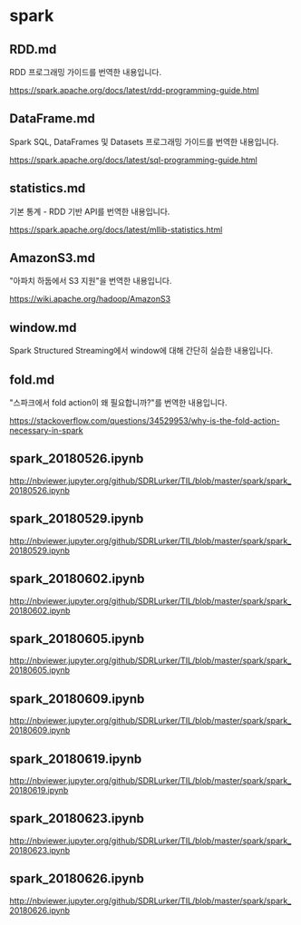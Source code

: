# spark

## RDD.md

RDD 프로그래밍 가이드를 번역한 내용입니다.

https://spark.apache.org/docs/latest/rdd-programming-guide.html

## DataFrame.md

Spark SQL, DataFrames 및 Datasets 프로그래밍 가이드를 번역한 내용입니다.

https://spark.apache.org/docs/latest/sql-programming-guide.html

## statistics.md

기본 통계 - RDD 기반 API를 번역한 내용입니다.

https://spark.apache.org/docs/latest/mllib-statistics.html

## AmazonS3.md

"아파치 하둡에서 S3 지원"을 번역한 내용입니다.

https://wiki.apache.org/hadoop/AmazonS3

## window.md

Spark Structured Streaming에서 window에 대해 간단히 실습한 내용입니다.

## fold.md

"스파크에서 fold action이 왜 필요합니까?"를 번역한 내용입니다.

https://stackoverflow.com/questions/34529953/why-is-the-fold-action-necessary-in-spark

## spark_20180526.ipynb

http://nbviewer.jupyter.org/github/SDRLurker/TIL/blob/master/spark/spark_20180526.ipynb

## spark_20180529.ipynb

http://nbviewer.jupyter.org/github/SDRLurker/TIL/blob/master/spark/spark_20180529.ipynb

## spark_20180602.ipynb

http://nbviewer.jupyter.org/github/SDRLurker/TIL/blob/master/spark/spark_20180602.ipynb

## spark_20180605.ipynb

http://nbviewer.jupyter.org/github/SDRLurker/TIL/blob/master/spark/spark_20180605.ipynb

## spark_20180609.ipynb

http://nbviewer.jupyter.org/github/SDRLurker/TIL/blob/master/spark/spark_20180609.ipynb

## spark_20180619.ipynb

http://nbviewer.jupyter.org/github/SDRLurker/TIL/blob/master/spark/spark_20180619.ipynb

## spark_20180623.ipynb

http://nbviewer.jupyter.org/github/SDRLurker/TIL/blob/master/spark/spark_20180623.ipynb

## spark_20180626.ipynb

http://nbviewer.jupyter.org/github/SDRLurker/TIL/blob/master/spark/spark_20180626.ipynb
